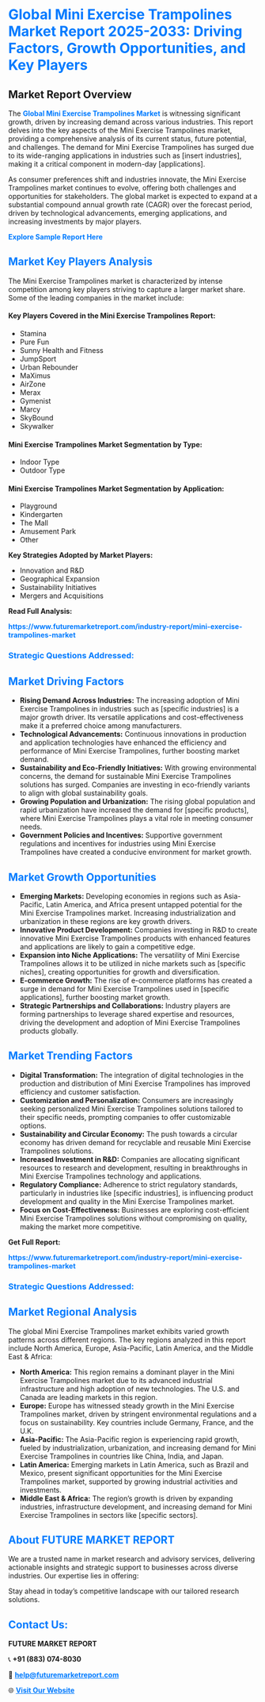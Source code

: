 <h1 style="color: #007BFF;">Global Mini Exercise Trampolines Market Report 2025-2033: Driving Factors, Growth Opportunities, and Key Players</h1>

<section id="overview">
<h2>Market Report Overview</h2>
<p>The <a href="https://www.futuremarketreport.com/industry-report/mini-exercise-trampolines-market" style="color: #007BFF; text-decoration: none;"><strong>Global Mini Exercise Trampolines Market</strong></a> is witnessing significant growth, driven by increasing demand across various industries. This report delves into the key aspects of the Mini Exercise Trampolines market, providing a comprehensive analysis of its current status, future potential, and challenges. The demand for Mini Exercise Trampolines has surged due to its wide-ranging applications in industries such as [insert industries], making it a critical component in modern-day [applications].</p>
<p>As consumer preferences shift and industries innovate, the Mini Exercise Trampolines market continues to evolve, offering both challenges and opportunities for stakeholders. The global market is expected to expand at a substantial compound annual growth rate (CAGR) over the forecast period, driven by technological advancements, emerging applications, and increasing investments by major players.</p>
</section>

<section id="overview">
<p><a href="https://www.futuremarketreport.com/request-sample/reportId=58686" style="color: #007BFF; text-decoration: none;"><strong>Explore Sample Report Here</strong></a></p>
</section>

<section id="key-players">
<h2 style="color: #007BFF;">Market Key Players Analysis</h2>
<p>The Mini Exercise Trampolines market is characterized by intense competition among key players striving to capture a larger market share. Some of the leading companies in the market include:</p>
<h4>Key Players Covered in the Mini Exercise Trampolines Report:</h4>
<ul><li>Stamina</li><li>Pure Fun</li><li>Sunny Health and Fitness</li><li>JumpSport</li><li>Urban Rebounder</li><li>MaXimus</li><li>AirZone</li><li>Merax</li><li>Gymenist</li><li>Marcy</li><li>SkyBound</li><li>Skywalker</li></ul>
<h4>Mini Exercise Trampolines Market Segmentation by Type:</h4>
<ul><li>Indoor Type</li><li>Outdoor Type</li></ul>

<h4>Mini Exercise Trampolines Market Segmentation by Application:</h4>
<ul><li>Playground</li><li>Kindergarten</li><li>The Mall</li><li>Amusement Park</li><li>Other</li></ul>
<p><strong>Key Strategies Adopted by Market Players:</strong></p>
<ul>
<li>Innovation and R&D</li>
<li>Geographical Expansion</li>
<li>Sustainability Initiatives</li>
<li>Mergers and Acquisitions</li>
</ul>
</section>

<section>
<p><strong>Read Full Analysis: </strong></p><a href="https://www.futuremarketreport.com/industry-report/mini-exercise-trampolines-market" style="color: #007BFF; text-decoration: none;"><strong>https://www.futuremarketreport.com/industry-report/mini-exercise-trampolines-market</strong></a>
<h3 style="color: #007BFF;">Strategic Questions Addressed:</h3>
</section>

<section id="driving-factors">
<h2 style="color: #007BFF;">Market Driving Factors</h2>
<ul>
<li><strong>Rising Demand Across Industries:</strong> The increasing adoption of Mini Exercise Trampolines in industries such as [specific industries] is a major growth driver. Its versatile applications and cost-effectiveness make it a preferred choice among manufacturers.</li>
<li><strong>Technological Advancements:</strong> Continuous innovations in production and application technologies have enhanced the efficiency and performance of Mini Exercise Trampolines, further boosting market demand.</li>
<li><strong>Sustainability and Eco-Friendly Initiatives:</strong> With growing environmental concerns, the demand for sustainable Mini Exercise Trampolines solutions has surged. Companies are investing in eco-friendly variants to align with global sustainability goals.</li>
<li><strong>Growing Population and Urbanization:</strong> The rising global population and rapid urbanization have increased the demand for [specific products], where Mini Exercise Trampolines plays a vital role in meeting consumer needs.</li>
<li><strong>Government Policies and Incentives:</strong> Supportive government regulations and incentives for industries using Mini Exercise Trampolines have created a conducive environment for market growth.</li>
</ul>
</section>

<section id="growth-opportunities">
<h2 style="color: #007BFF;">Market Growth Opportunities</h2>
<ul>
<li><strong>Emerging Markets:</strong> Developing economies in regions such as Asia-Pacific, Latin America, and Africa present untapped potential for the Mini Exercise Trampolines market. Increasing industrialization and urbanization in these regions are key growth drivers.</li>
<li><strong>Innovative Product Development:</strong> Companies investing in R&D to create innovative Mini Exercise Trampolines products with enhanced features and applications are likely to gain a competitive edge.</li>
<li><strong>Expansion into Niche Applications:</strong> The versatility of Mini Exercise Trampolines allows it to be utilized in niche markets such as [specific niches], creating opportunities for growth and diversification.</li>
<li><strong>E-commerce Growth:</strong> The rise of e-commerce platforms has created a surge in demand for Mini Exercise Trampolines used in [specific applications], further boosting market growth.</li>
<li><strong>Strategic Partnerships and Collaborations:</strong> Industry players are forming partnerships to leverage shared expertise and resources, driving the development and adoption of Mini Exercise Trampolines products globally.</li>
</ul>
</section>

<section id="trending-factors">
<h2 style="color: #007BFF;">Market Trending Factors</h2>
<ul>
<li><strong>Digital Transformation:</strong> The integration of digital technologies in the production and distribution of Mini Exercise Trampolines has improved efficiency and customer satisfaction.</li>
<li><strong>Customization and Personalization:</strong> Consumers are increasingly seeking personalized Mini Exercise Trampolines solutions tailored to their specific needs, prompting companies to offer customizable options.</li>
<li><strong>Sustainability and Circular Economy:</strong> The push towards a circular economy has driven demand for recyclable and reusable Mini Exercise Trampolines solutions.</li>
<li><strong>Increased Investment in R&D:</strong> Companies are allocating significant resources to research and development, resulting in breakthroughs in Mini Exercise Trampolines technology and applications.</li>
<li><strong>Regulatory Compliance:</strong> Adherence to strict regulatory standards, particularly in industries like [specific industries], is influencing product development and quality in the Mini Exercise Trampolines market.</li>
<li><strong>Focus on Cost-Effectiveness:</strong> Businesses are exploring cost-efficient Mini Exercise Trampolines solutions without compromising on quality, making the market more competitive.</li>
</ul>
</section>

<section>
<p><strong>Get Full Report: </strong></p><a href="https://www.futuremarketreport.com/industry-report/mini-exercise-trampolines-market" style="color: #007BFF; text-decoration: none;"><strong>https://www.futuremarketreport.com/industry-report/mini-exercise-trampolines-market</strong></a>
<h3 style="color: #007BFF;">Strategic Questions Addressed:</h3>
</section>


<section id="regional-analysis">
<h2 style="color: #007BFF;">Market Regional Analysis</h2>
<p>The global Mini Exercise Trampolines market exhibits varied growth patterns across different regions. The key regions analyzed in this report include North America, Europe, Asia-Pacific, Latin America, and the Middle East & Africa:</p>
<ul>
<li><strong>North America:</strong> This region remains a dominant player in the Mini Exercise Trampolines market due to its advanced industrial infrastructure and high adoption of new technologies. The U.S. and Canada are leading markets in this region.</li>
<li><strong>Europe:</strong> Europe has witnessed steady growth in the Mini Exercise Trampolines market, driven by stringent environmental regulations and a focus on sustainability. Key countries include Germany, France, and the U.K.</li>
<li><strong>Asia-Pacific:</strong> The Asia-Pacific region is experiencing rapid growth, fueled by industrialization, urbanization, and increasing demand for Mini Exercise Trampolines in countries like China, India, and Japan.</li>
<li><strong>Latin America:</strong> Emerging markets in Latin America, such as Brazil and Mexico, present significant opportunities for the Mini Exercise Trampolines market, supported by growing industrial activities and investments.</li>
<li><strong>Middle East & Africa:</strong> The region’s growth is driven by expanding industries, infrastructure development, and increasing demand for Mini Exercise Trampolines in sectors like [specific sectors].</li>
</ul>
</section>

<footer>
<h2 style="color: #007BFF;">About FUTURE MARKET REPORT</h2>
<p>We are a trusted name in market research and advisory services, delivering actionable insights and strategic support to businesses across diverse industries. Our expertise lies in offering:</p>

<p>Stay ahead in today’s competitive landscape with our tailored research solutions.</p>

<h2 style="color: #007BFF;">Contact Us:</h2>
<p><strong>FUTURE MARKET REPORT</strong></p>
<p>📞 <strong>+91 (883) 074-8030</strong></p>
<p>📧 <strong><a href="mailto:help@futuremarketreport.com" style="color: #007BFF;">help@futuremarketreport.com</a></strong></p>
<p>🌐 <strong><a href="https://www.futuremarketreport.com/" style="color: #007BFF;">Visit Our Website</a></strong></p>
</footer>